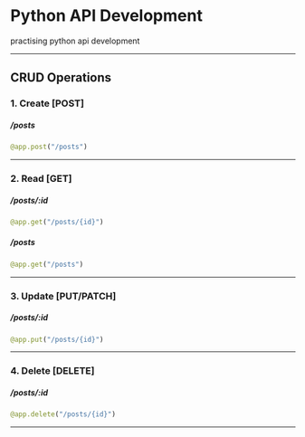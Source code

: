 # Python API Development

practising python api development

---

## CRUD Operations

### 1. Create [POST]

##### /posts

```python
@app.post("/posts")
```

---

### 2. Read [GET]

##### /posts/:id

```python
@app.get("/posts/{id}")
```

##### /posts

```python
@app.get("/posts")
```

---

### 3. Update [PUT/PATCH]

##### /posts/:id

```python
@app.put("/posts/{id}")
```

---

### 4. Delete [DELETE]

##### /posts/:id

```python
@app.delete("/posts/{id}")
```

---
